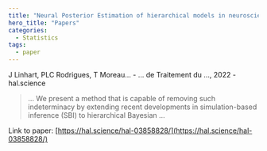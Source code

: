 ```yaml
---
title: "Neural Posterior Estimation of hierarchical models in neuroscience"
hero_title: "Papers"
categories:
  - Statistics
tags:
  - paper
---
```

J Linhart, PLC Rodrigues, T Moreau… - … de Traitement du …, 2022 - hal.science



>… We present a method that is capable of removing such indeterminacy by extending recent developments in simulation-based inference (SBI) to hierarchical Bayesian …

Link to paper: [https://hal.science/hal-03858828/](https://hal.science/hal-03858828/)
